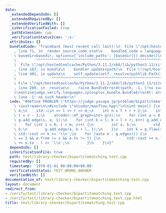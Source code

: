 ```yaml
---
data:
  _extendedDependsOn: []
  _extendedRequiredBy: []
  _extendedVerifiedWith: []
  _isVerificationFailed: true
  _pathExtension: cpp
  _verificationStatusIcon: ':x:'
  attributes: {}
  bundledCode: "Traceback (most recent call last):\n  File \"/opt/hostedtoolcache/Python/3.11.2/x64/lib/python3.11/site-packages/onlinejudge_verify/documentation/build.py\"\
    , line 71, in _render_source_code_stat\n    bundled_code = language.bundle(stat.path,\
    \ basedir=basedir, options={'include_paths': [basedir]}).decode()\n          \
    \         ^^^^^^^^^^^^^^^^^^^^^^^^^^^^^^^^^^^^^^^^^^^^^^^^^^^^^^^^^^^^^^^^^^^^^^^^^^^^^^^^^\n\
    \  File \"/opt/hostedtoolcache/Python/3.11.2/x64/lib/python3.11/site-packages/onlinejudge_verify/languages/cplusplus.py\"\
    , line 187, in bundle\n    bundler.update(path)\n  File \"/opt/hostedtoolcache/Python/3.11.2/x64/lib/python3.11/site-packages/onlinejudge_verify/languages/cplusplus_bundle.py\"\
    , line 401, in update\n    self.update(self._resolve(pathlib.Path(included), included_from=path))\n\
    \                ^^^^^^^^^^^^^^^^^^^^^^^^^^^^^^^^^^^^^^^^^^^^^^^^^^^^^^^^^\n \
    \ File \"/opt/hostedtoolcache/Python/3.11.2/x64/lib/python3.11/site-packages/onlinejudge_verify/languages/cplusplus_bundle.py\"\
    , line 260, in _resolve\n    raise BundleErrorAt(path, -1, \"no such header\"\
    )\nonlinejudge_verify.languages.cplusplus_bundle.BundleErrorAt: atcoder/maxflow.hpp:\
    \ line -1: no such header\n"
  code: "#define PROBLEM \"https://judge.yosupo.jp/problem/bipartitematching\"\n#include\
    \ <iostream>\n\n#include \"atcoder/maxflow.hpp\"\n\nint main() {\n    int l, r,\
    \ m;\n    std::cin >> l >> r >> m;\n    int n = l + r + 2;\n    int s = n - 2,\
    \ t = n - 1;\n    atcoder::mf_graph<int> g(n);\n    for (int a = 0; a < l; a++)\
    \ g.add_edge(s, a, 1);\n    for (int b = l; b < l + r; b++) g.add_edge(b, t, 1);\n\
    \    for (int i = 0; i < m; i++) {\n        int a, b;\n        std::cin >> a >>\
    \ b;\n        g.add_edge(a, b + l, 1);\n    }\n    int k = g.flow(s, t);\n   \
    \ std::cout << k << '\\n';\n    for (auto e : g.edges()) {\n        if (e.flow\
    \ == 1 && e.from != s && e.to != t) {\n            std::cout << e.from << ' '\
    \ << e.to - l << '\\n';\n        }\n    }\n}"
  dependsOn: []
  isVerificationFile: true
  path: test/library-checker/bipartitematching.test.cpp
  requiredBy: []
  timestamp: '1970-01-01 00:00:00+00:00'
  verificationStatus: TEST_WRONG_ANSWER
  verifiedWith: []
documentation_of: test/library-checker/bipartitematching.test.cpp
layout: document
redirect_from:
- /verify/test/library-checker/bipartitematching.test.cpp
- /verify/test/library-checker/bipartitematching.test.cpp.html
title: test/library-checker/bipartitematching.test.cpp
---
```

